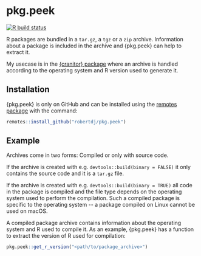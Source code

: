 pkg.peek
========

<!-- badges: start -->
[![R build status](https://github.com/robertdj/pkg.peek/workflows/R-CMD-check/badge.svg)](https://github.com/robertdj/pkg.peek/actions)
<!-- badges: end -->

R packages are bundled in a `tar.gz`, a `tgz` or a `zip` archive.
Information about a package is included in the archive and {pkg.peek} can help to extract it.

My usecase is in the [{cranitor} package](https://github.com/robertdj/cranitor) where an archive is handled according to the operating system and R version used to generate it.


## Installation

{pkg.peek} is only on GitHub and can be installed using the [remotes package](https://remotes.r-lib.org) with the command:

``` r
remotes::install_github("robertdj/pkg.peek")
```

## Example

Archives come in two forms: Compiled or only with source code.

If the archive is created with e.g. `devtools::build(binary = FALSE)` it only contains the source code and it is a `tar.gz` file.

If the archive is created with e.g. `devtools::build(binary = TRUE)` all code in the package is compiled and the file type depends on the operating system used to perform the compilation.
Such a compiled package is specific to the operating system -- a package compiled on Linux cannot be used on macOS.

A compiled package archive contains information about the operating system and R used to compile it.
As an example, {pkg.peek} has a function to extract the version of R used for compilation:

``` r
pkg.peek::get_r_version("<path/to/package_archive>")
```
